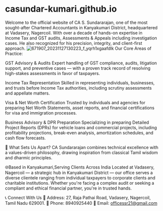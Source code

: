 # casundar-kumari.github.io
 Welcome to the official website of CA S. Sundararajan, one of the most sought-after Chartered Accountants in Kanyakumari District, headquartered at Vadasery, Nagercoil. With over a decade of hands-on expertise in Income Tax and GST audits, Assessments & Appeals including investigation cases. He also recognized for his precision, integrity, and client-first approach.
 ![671907_20231127130223_f_yqrh1xgaafdlk](https://github.com/user-attachments/assets/5fc9a387-d1f2-44bd-9233-69c967c311fb)
 Our Core Areas of Practice:

GST Advisory & Audits Expert handling of GST compliance, audits, litigation support, and preventive cases — with a proven track record of resolving high-stakes assessments in favor of taxpayers.

Income Tax Representation Skilled in representing individuals, businesses, and trusts before Income Tax authorities, including scrutiny assessments and appellate matters.

Visa & Net Worth Certification Trusted by individuals and agencies for preparing Net Worth Statements, asset reports, and financial certifications for visa and immigration processes.

Business Advisory & DPR Preparation Specializing in preparing Detailed Project Reports (DPRs) for vehicle loans and commercial projects, including profitability projections, break-even analysis, amortization schedules, and cash flow forecasts.

🧭 What Sets Us Apart? CA Sundararajan combines technical excellence with a values-driven philosophy, drawing inspiration from classical Tamil wisdom and dharmic principles.

🌐Based in Kanyakumari,Serving Clients Across India Located at Vadasery, Nagercoil — a strategic hub in Kanyakumari District — our office serves a diverse clientele ranging from individual taxpayers to corporate clients and charitable institutions. Whether you're facing a complex audit or seeking a compliant and ethical financial partner, you're in trusted hands.

📞 Connect With Us 🏢 Address: 27, Raja Pathai Road, Vadasery, Nagercoil, Tamil Nadu 629001. 📱 Phone: 8940925440 📧 Email: officessr21@gmail.com

